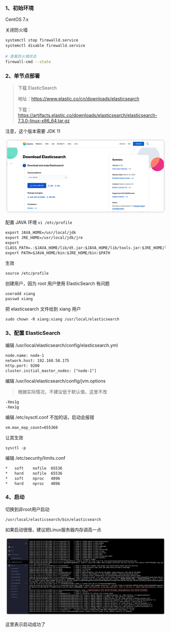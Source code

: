 ### 1、初始环境

CentOS 7.x

关闭防火墙

```sh
systemctl stop firewalld.service
systemctl disable firewalld.service

# 查看防火墙状态
firewall-cmd --state
```



### 2、单节点部署

> 下载 ElasticSearch
>
> 地址：https://www.elastic.co/cn/downloads/elasticsearch 
>
> 下载：https://artifacts.elastic.co/downloads/elasticsearch/elasticsearch-7.3.0-linux-x86_64.tar.gz

注意，这个版本需要 JDK 11

![image-20230412133104807](images/1%E3%80%81%E5%AE%89%E8%A3%85/image-20230412133104807.png)



配置 JAVA 环境  `vi /etc/profile`

```profile
export JAVA_HOME=/usr/local/jdk
export JRE_HOME=/usr/local/jdk/jre
export CLASS_PATH=.:$JAVA_HOME/lib/dt.jar:$JAVA_HOME/lib/tools.jar:$JRE_HOME/lib
export PATH=$JAVA_HOME/bin:$JRE_HOME/bin:$PATH
```

生效

```
source /etc/profile
```



创建用户，因为 root 用户使用 ElasticSearch 有问题

```
useradd xiang
passwd xiang
```



把 elasticsearch 文件给到 xiang 用户

```
sudo chown -R xiang:xiang /usr/local/elasticsearch
```



### 3、配置 ElasticSearch

编辑 /usr/local/elasticsearch/config/elasticsearch.yml

```
node.name: node-1
network.host: 192.168.58.175
http.port: 9200
cluster.initial_master_nodes: ["node-1"]
```

编辑 /usr/local/elasticsearch/config/jvm.options

> 根据实际情况，不建议低于默认值，这里不改

```
-Xms1g
-Xmx1g
```

编辑 /etc/sysctl.conf 不加的话，启动会报错

```
vm.max_map_count=655360
```

让其生效

```
sysctl -p
```

编辑 /etc/security/limits.conf

```
*   soft    nofile  65536
*   hard    nofile  65536
*   soft    nproc   4096 
*   hard    nproc   4096
```



### 4、启动

切换到非root用户启动

```
/usr/local/elasticsearch/bin/elasticsearch
```

如果启动很慢，建议把Linux服务器内存调高一点

![image-20230412141325354](images/1%E3%80%81%E5%AE%89%E8%A3%85/image-20230412141325354.png)

这里表示启动成功了